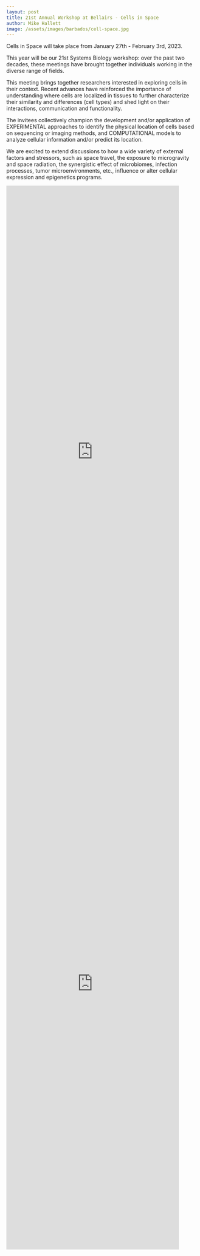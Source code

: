 ```yaml
---
layout: post
title: 21st Annual Workshop at Bellairs - Cells in Space 
author: Mike Hallett
image: /assets/images/barbados/cell-space.jpg
---
```



Cells in Space will take place from       January 27th - February 3rd, 2023. 

This year will be our 21st Systems Biology workshop:  over the past two decades, these meetings have brought together individuals working in the diverse range of fields.

This meeting brings together researchers interested in exploring cells in their context. Recent advances have reinforced the importance of understanding where cells are localized in tissues to further characterize their similarity and differences (cell types) and shed light on their interactions, communication and functionality.

The invitees collectively champion the development and/or application of EXPERIMENTAL approaches to identify the physical location of cells based on sequencing or imaging methods, and COMPUTATIONAL models to analyze cellular information and/or predict its location.  

We are excited to extend discussions to how a wide variety of external factors and stressors, such as space travel, the exposure to microgravity and space radiation, the synergistic effect of microbiomes, infection processes, tumor microenvironments, etc., influence or alter cellular expression and epigenetics programs. 

<iframe src="https://docs.google.com/spreadsheets/d/e/2PACX-1vRwvw-xNUC-nk4o25gu1mrs8VlFyQs0jTGW7Bh6ouJGCrAiQmWALtxMTQGxolPzH7nHqUe-kmR0iJvF/pubhtml?gid=1362159807&amp;single=true&amp;widget=true&amp;headers=false" height="1400" width="90%" style="border:none;"></iframe>

<iframe src="https://docs.google.com/spreadsheets/d/e/2PACX-1vRwvw-xNUC-nk4o25gu1mrs8VlFyQs0jTGW7Bh6ouJGCrAiQmWALtxMTQGxolPzH7nHqUe-kmR0iJvF/pubhtml?gid=741533285&amp;single=true&amp;widget=true&amp;headers=false" height="1400" width="90%" style="border:none;"></iframe>
